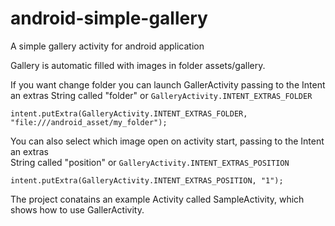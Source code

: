 android-simple-gallery
======================

A simple gallery activity for android application

Gallery is automatic filled with images in folder assets/gallery.

If you want change folder you can launch GallerActivity passing to the Intent
an extras String called "folder" or `GalleryActivity.INTENT_EXTRAS_FOLDER`
  
    intent.putExtra(GalleryActivity.INTENT_EXTRAS_FOLDER, "file:///android_asset/my_folder"); 
 
You can also select which image open on activity start, passing to the Intent an extras  
String called "position" or `GalleryActivity.INTENT_EXTRAS_POSITION`

    intent.putExtra(GalleryActivity.INTENT_EXTRAS_POSITION, "1");
 
The project conatains an example Activity called SampleActivity, which shows 
how to use GallerActivity.
 
 
 
